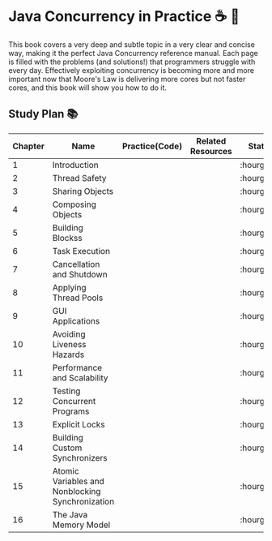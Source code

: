 #  Java Concurrency in Practice :coffee: :arrows_counterclockwise:

This book covers a very deep and subtle topic in a very clear and concise way, making it the 
perfect Java Concurrency reference manual. Each page is filled with the problems (and solutions!)
that programmers struggle with every day. Effectively exploiting concurrency is becoming more and more important
now that Moore's Law is delivering more cores but not faster cores, and this book will show you how to do it.

## Study Plan :books:

<table>
    <thead>
        <tr>
            <th>Chapter</th>
            <th>Name</th>
            <th>Practice(Code)</th>
            <th>Related Resources</th>
            <th>Status</th>
        </tr>
    </thead>
  <tbody>
  <tr>
       <td>1</td>
       <td>Introduction</td>
       <td></td>
       <td></td>
       <td>:hourglass:</td>
  </tr>
  <tr>
       <td>2</td>
       <td>Thread Safety</td>
       <td></td>
       <td></td>
       <td>:hourglass:</td>
  </tr>
  <tr>
       <td>3</td>
       <td>Sharing Objects</td>
       <td></td>
       <td></td>
       <td>:hourglass:</td>
  </tr>
  <tr>
       <td>4</td>
       <td>Composing Objects</td>
       <td></td>
       <td></td>
       <td>:hourglass:</td>
  </tr>
  <tr>
       <td>5</td>
       <td>Building Blockss</td>
       <td></td>
       <td></td>
       <td>:hourglass:</td>
  </tr>
  <tr>
       <td>6</td>
       <td>Task Execution</td>
       <td></td>
       <td></td>
       <td>:hourglass:</td>
  </tr>
  <tr>
       <td>7</td>
       <td>Cancellation and Shutdown</td>
       <td></td>
       <td></td>
       <td>:hourglass:</td>
  </tr>
  <tr>
       <td>8</td>
       <td>Applying Thread Pools</td>
       <td></td>
       <td></td>
       <td>:hourglass:</td>
  </tr>
  <tr>
       <td>9</td>
       <td>GUI Applications</td>
       <td></td>
       <td></td>
       <td>:hourglass:</td>
  </tr>
  <tr>
       <td>10</td>
       <td>Avoiding Liveness Hazards</td>
       <td></td>
       <td></td>
       <td>:hourglass:</td>
  </tr>
  <tr>
       <td>11</td>
       <td>Performance and Scalability</td>
       <td></td>
       <td></td>
       <td>:hourglass:</td>
  </tr>
  <tr>
       <td>12</td>
       <td>Testing Concurrent Programs</td>
       <td></td>
       <td></td>
       <td>:hourglass:</td>
  </tr>
  <tr>
       <td>13</td>
       <td>Explicit Locks</td>
       <td></td>
       <td></td>
       <td>:hourglass:</td>
  </tr>
  <tr>
       <td>14</td>
       <td>Building Custom Synchronizers</td>
       <td></td>
       <td></td>
       <td>:hourglass:</td>
  </tr>
  <tr>
       <td>15</td>
       <td>Atomic Variables and Nonblocking Synchronization</td>
       <td></td>
       <td></td>
       <td>:hourglass:</td>
  </tr>
   <tr>
       <td>16</td>
       <td>The Java Memory Model</td>
       <td></td>
       <td></td>
       <td>:hourglass:</td>
  </tr>
</tbody>
</table>
